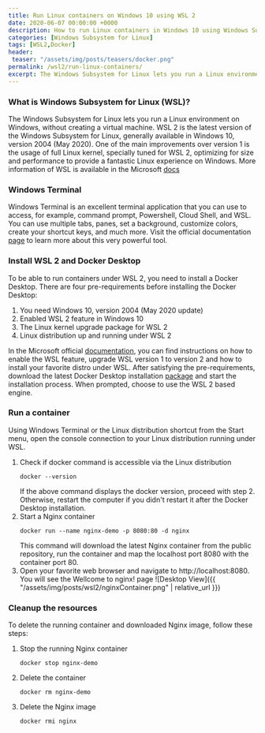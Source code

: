 ```yaml
---
title: Run Linux containers on Windows 10 using WSL 2
date: 2020-06-07 00:00:00 +0000
description: How to run Linux containers in Windows 10 using Windows Subsystem for Linux and Docker Desktop
categories: [Windows Subsystem for Linux]
tags: [WSL2,Docker]
header:
 teaser: "/assets/img/posts/teasers/docker.png"
permalink: /wsl2/run-linux-containers/
excerpt: The Windows Subsystem for Linux lets you run a Linux environment on Windows, without creating a virtual machine. WSL 2 is the latest version of the Windows Subsystem for Linux, generally available in Windows 10, version 2004 (May 2020 update), which uses a full Linux kernel. To run the containers under WSL 2, you need to install Docker Desktop for Windows. 
---
```

### What is Windows Subsystem for Linux (WSL)?
The Windows Subsystem for Linux lets you run a Linux environment on Windows, without creating a virtual machine. 
WSL 2 is the latest version of the Windows Subsystem for Linux, generally available in Windows 10, version 2004 (May 2020). One of the main improvements over version 1 is the usage of full Linux kernel, specially tuned for WSL 2, optimizing for size and performance to provide a fantastic Linux experience on Windows. More information of WSL is available in the Microsoft [docs](https://docs.microsoft.com/en-us/windows/wsl/)

### Windows Terminal
Windows Terminal is an excellent terminal application that you can use to access, for example, command prompt, Powershell, Cloud Shell, and WSL. You can use multiple tabs, panes, set a background, customize colors, create your shortcut keys, and much more. Visit the official documentation [page](https://docs.microsoft.com/en-us/windows/terminal/) to learn more about this very powerful tool. 

### Install WSL 2 and Docker Desktop
To be able to run containers under WSL 2, you need to install a Docker Desktop. There are four pre-requirements before installing the Docker Desktop:
1. You need Windows 10, version 2004 (May 2020 update)
2. Enabled WSL 2 feature in Windows 10
3. The Linux kernel upgrade package for WSL 2
4. Linux distribution up and running under WSL 2

In the Microsoft official [documentation](https://docs.microsoft.com/en-us/windows/wsl/install-win10), you can find instructions on how to enable the WSL feature, upgrade WSL version 1 to version 2 and how to install your favorite distro under WSL.
After satisfying the pre-requirements, download the latest Docker Desktop installation [package](https://hub.docker.com/editions/community/docker-ce-desktop-windows/) and start the installation process. When prompted, choose to use the WSL 2 based engine. 

### Run a container
Using Windows Terminal or the Linux distribution shortcut from the Start menu, open the console connection to your Linux distribution running under WSL. 
1. Check if docker command is accessible via the Linux distribution
    ```shell
    docker --version
    ```
    If the above command displays the docker version, proceed with step 2. Otherwise, restart the computer if you didn't restart it after the Docker Desktop installation.
2. Start a Nginx container
    ```shell
    docker run --name nginx-demo -p 8080:80 -d nginx
    ```
    This command will download the latest Nginx container from the public repository, run the container and map the localhost port 8080 with the container port 80.
3. Open your favorite web browser and navigate to http://localhost:8080. You will see the Wellcome to nginx! page
    ![Desktop View]({{ "/assets/img/posts/wsl2/nginxContainer.png" | relative_url }})

### Cleanup the resources
To delete the running container and downloaded Nginx image, follow these steps:
1. Stop the running Nginx container
    ```shell
    docker stop nginx-demo
    ```
2. Delete the container
    ```shell
    docker rm nginx-demo
    ```
3. Delete the Nginx image
    ```shell
    docker rmi nginx
    ```
